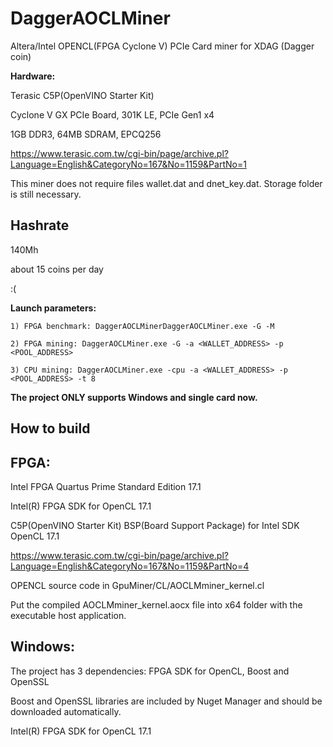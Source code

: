 # DaggerAOCLMiner
Altera/Intel OPENCL(FPGA Cyclone V) PCIe Card miner for XDAG (Dagger coin)

**Hardware:**

Terasic C5P(OpenVINO Starter Kit)

Cyclone V GX PCIe Board, 301K LE, PCIe Gen1 x4

1GB DDR3, 64MB SDRAM, EPCQ256

https://www.terasic.com.tw/cgi-bin/page/archive.pl?Language=English&CategoryNo=167&No=1159&PartNo=1


This miner does not require files wallet.dat and dnet_key.dat. Storage folder is still necessary.

## Hashrate

140Mh

about 15 coins per day

:(

**Launch parameters:**

	1) FPGA benchmark: DaggerAOCLMinerDaggerAOCLMiner.exe -G -M  
	
	2) FPGA mining: DaggerAOCLMiner.exe -G -a <WALLET_ADDRESS> -p <POOL_ADDRESS>  
	
	3) CPU mining: DaggerAOCLMiner.exe -cpu -a <WALLET_ADDRESS> -p <POOL_ADDRESS> -t 8  
	

	
**The project ONLY supports Windows and single card now.** 

## How to build

## FPGA: 

Intel FPGA Quartus Prime Standard Edition 17.1

Intel(R) FPGA SDK for OpenCL 17.1

C5P(OpenVINO Starter Kit) BSP(Board Support Package) for Intel SDK OpenCL 17.1

https://www.terasic.com.tw/cgi-bin/page/archive.pl?Language=English&CategoryNo=167&No=1159&PartNo=4

OPENCL source code in GpuMiner/CL/AOCLMminer_kernel.cl

Put the compiled AOCLMminer_kernel.aocx file into x64 folder with the executable host application.

## Windows:  

The project has 3 dependencies: FPGA SDK for OpenCL, Boost and OpenSSL 

Boost and OpenSSL libraries are included by Nuget Manager and should be downloaded automatically.

Intel(R) FPGA SDK for OpenCL 17.1


